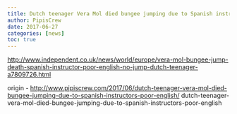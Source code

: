 ```yaml
---
title: Dutch teenager Vera Mol died bungee jumping due to Spanish instructor’s ‘poor English’
author: PipisCrew
date: 2017-06-27
categories: [news]
toc: true
---
```


http://www.independent.co.uk/news/world/europe/vera-mol-bungee-jump-death-spanish-instructor-poor-english-no-jump-dutch-teenager-a7809726.html

origin - http://www.pipiscrew.com/2017/06/dutch-teenager-vera-mol-died-bungee-jumping-due-to-spanish-instructors-poor-english/ dutch-teenager-vera-mol-died-bungee-jumping-due-to-spanish-instructors-poor-english